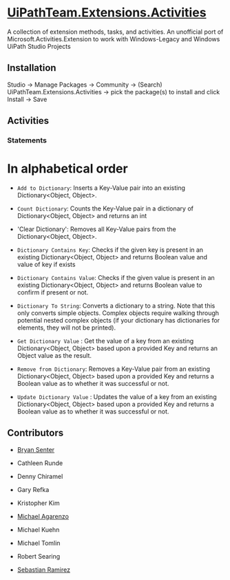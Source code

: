 # [UiPathTeam.Extensions.Activities](https://marketplace.uipath.com/listings/uipathteam-extensions-activities)

A collection of extension methods, tasks, and activities. An unofficial port of Microsoft.Activities.Extension to work with Windows-Legacy and Windows UiPath Studio Projects

## Installation

Studio -> Manage Packages -> Community -> (Search) UiPathTeam.Extensions.Activities -> pick the package(s) to install and click Install -> Save

## Activities

### Statements
# In alphabetical order
* `Add to Dictionary`: Inserts a Key-Value pair into an existing Dictionary<Object, Object>.

* `Count Dictionary`: Counts the Key-Value pair in a dictionary of Dictionary<Object, Object> and returns an int

* 'Clear Dictionary': Removes all Key-Value pairs from the Dictionary<Object, Object>.

* `Dictionary Contains Key`: Checks if the given key is present in an existing Dictionary<Object, Object> and returns Boolean value and value of key if exists

* `Dictionary Contains Value`: Checks if the given value is present in an existing Dictionary<Object, Object> and returns Boolean value to confirm if present or not.

* `Dictionary To String`: Converts a dictionary to a string. Note that this only converts simple objects. Complex objects require walking through potential nested complex objects (if your dictionary has dictionaries for elements, they will not be printed).

* `Get Dictionary Value` : Get the value of a key from an existing Dictionary<Object, Object> based upon a provided Key and returns an Object value as the result.

* `Remove from Dictionary`: Removes a Key-Value pair from an existing Dictionary<Object, Object> based upon a provided Key and returns a Boolean value as to whether it was successful or not.

* `Update Dictionary Value` : Updates the value of a key from an existing Dictionary<Object, Object> based upon a provided Key and returns a Boolean value as to whether it was successful or not.

## Contributors

* [Bryan Senter](https://www.linkedin.com/in/bryansenter/)

* Cathleen Runde

* Denny Chiramel

* Gary Refka

* Kristopher Kim

* [Michael Agarenzo](https://www.linkedin.com/in/magarenzo/)

* Michael Kuehn

* Michael Tomlin

* Robert Searing

* [Sebastian Ramirez](https://www.linkedin.com/in/jsramirez/)
